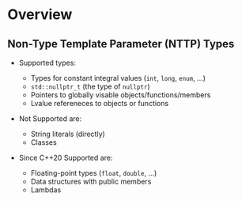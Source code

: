 # Overview

## Non-Type Template Parameter (NTTP) Types

- Supported types:
  - Types for constant integral values (`int`, `long`, `enum`, ...)
  - `std::nullptr_t` (the type of `nullptr`)
  - Pointers to globally visable objects/functions/members
  - Lvalue refereneces to objects or functions

- Not Supported are:
  - String literals (directly)
  - Classes

- Since C++20 Supported are:
  - Floating-point types (`float`, `double`, ...)
  - Data structures with public members
  - Lambdas
